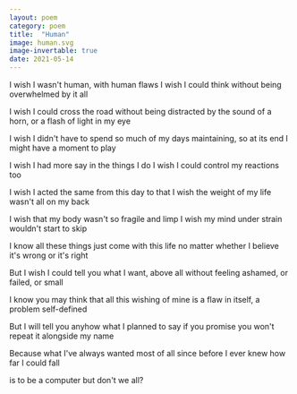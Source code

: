 ```yaml
---
layout: poem
category: poem
title:  "Human"
image: human.svg
image-invertable: true
date: 2021-05-14
---
```


I wish I wasn't human, with human flaws
I wish I could think without being overwhelmed by it all

I wish I could cross the road without being distracted by
the sound of a horn, or a flash of light in my eye

I wish I didn't have to spend so much of my days
maintaining, so at its end I might have a moment to play

I wish I had more say in the things I do
I wish I could control my reactions too

I wish I acted the same from this day to that
I wish the weight of my life wasn't all on my back

I wish that my body wasn't so fragile and limp
I wish my mind under strain wouldn't start to skip

I know all these things just come with this life
no matter whether I believe it's wrong or it's right

But I wish I could tell you what I want, above all
without feeling ashamed, or failed, or small

I know you may think that all this wishing of mine
is a flaw in itself, a problem self-defined

But I will tell you anyhow what I planned to say
if you promise you won't repeat it alongside my name

Because what I've always wanted most of all
since before I ever knew how far I could fall

is to be a computer
but don't we all?
